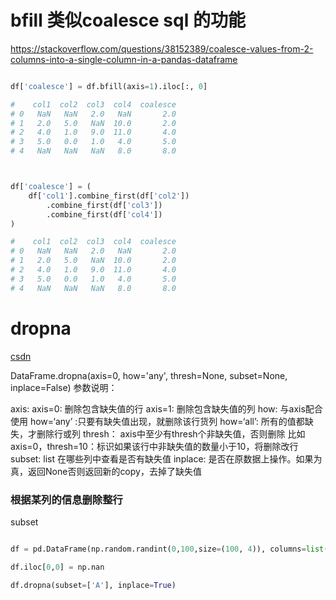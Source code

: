 # bfill 类似coalesce sql 的功能

https://stackoverflow.com/questions/38152389/coalesce-values-from-2-columns-into-a-single-column-in-a-pandas-dataframe

``` py

df['coalesce'] = df.bfill(axis=1).iloc[:, 0]

#    col1  col2  col3  col4  coalesce
# 0   NaN   NaN   2.0   NaN       2.0
# 1   2.0   5.0   NaN  10.0       2.0
# 2   4.0   1.0   9.0  11.0       4.0
# 3   5.0   0.0   1.0   4.0       5.0
# 4   NaN   NaN   NaN   8.0       8.0



df['coalesce'] = (
    df['col1'].combine_first(df['col2'])
        .combine_first(df['col3'])
        .combine_first(df['col4'])
)

#    col1  col2  col3  col4  coalesce
# 0   NaN   NaN   2.0   NaN       2.0
# 1   2.0   5.0   NaN  10.0       2.0
# 2   4.0   1.0   9.0  11.0       4.0
# 3   5.0   0.0   1.0   4.0       5.0
# 4   NaN   NaN   NaN   8.0       8.0

```


# dropna 


[csdn](https://blog.csdn.net/dss_dssssd/article/details/82814673 ":)")

DataFrame.dropna(axis=0, how='any', thresh=None, subset=None, inplace=False)
参数说明：

axis:
axis=0: 删除包含缺失值的行
axis=1: 删除包含缺失值的列
how: 与axis配合使用
how=‘any’ :只要有缺失值出现，就删除该行货列
how=‘all’: 所有的值都缺失，才删除行或列
thresh： axis中至少有thresh个非缺失值，否则删除
比如 axis=0，thresh=10：标识如果该行中非缺失值的数量小于10，将删除改行
subset: list
在哪些列中查看是否有缺失值
inplace: 是否在原数据上操作。如果为真，返回None否则返回新的copy，去掉了缺失值




### 根据某列的信息删除整行

subset

```py

df = pd.DataFrame(np.random.randint(0,100,size=(100, 4)), columns=list('ABCD'))

df.iloc[0,0] = np.nan

df.dropna(subset=['A'], inplace=True)
```



